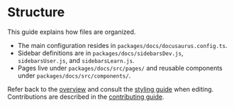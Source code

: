 # Structure

This guide explains how files are organized.

- The main configuration resides in `packages/docs/docusaurus.config.ts`.
- Sidebar definitions are in `packages/docs/sidebarsDev.js`, `sidebarsUser.js`, and `sidebarsLearn.js`.
- Pages live under `packages/docs/src/pages/` and reusable components under `packages/docs/src/components/`.

Refer back to the [overview](overview.md) and consult the [styling guide](styling.md) when editing. Contributions are described in the [contributing guide](contributing.md).
